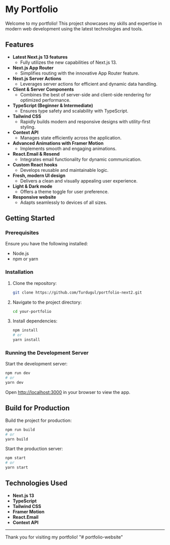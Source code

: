 # My Portfolio

Welcome to my portfolio! This project showcases my skills and expertise in modern web development using the latest technologies and tools.

## Features

- **Latest Next.js 13 features**
  - Fully utilizes the new capabilities of Next.js 13.
- **Next.js App Router**
  - Simplifies routing with the innovative App Router feature.
- **Next.js Server Actions**
  - Leverages server actions for efficient and dynamic data handling.
- **Client & Server Components**
  - Combines the best of server-side and client-side rendering for optimized performance.
- **TypeScript (Beginner & Intermediate)**
  - Ensures type safety and scalability with TypeScript.
- **Tailwind CSS**
  - Rapidly builds modern and responsive designs with utility-first styling.
- **Context API**
  - Manages state efficiently across the application.
- **Advanced Animations with Framer Motion**
  - Implements smooth and engaging animations.
- **React.Email & Resend**
  - Integrates email functionality for dynamic communication.
- **Custom React hooks**
  - Develops reusable and maintainable logic.
- **Fresh, modern UI design**
  - Delivers a clean and visually appealing user experience.
- **Light & Dark mode**
  - Offers a theme toggle for user preference.
- **Responsive website**
  - Adapts seamlessly to devices of all sizes.

## Getting Started

### Prerequisites

Ensure you have the following installed:

- Node.js
- npm or yarn

### Installation

1. Clone the repository:

   ```bash
   git clone https://github.com/Turdugul/portfolio-next2.git
   ```

2. Navigate to the project directory:

   ```bash
   cd your-portfolio
   ```

3. Install dependencies:

   ```bash
   npm install
   # or
   yarn install
   ```

### Running the Development Server

Start the development server:

```bash
npm run dev
# or
yarn dev
```

Open [http://localhost:3000](http://localhost:3000) in your browser to view the app.

## Build for Production

Build the project for production:

```bash
npm run build
# or
yarn build
```

Start the production server:

```bash
npm start
# or
yarn start
```

## Technologies Used

- **Next.js 13**
- **TypeScript**
- **Tailwind CSS**
- **Framer Motion**
- **React.Email**
- **Context API**


---

Thank you for visiting my portfolio!
"# portfolio-website" 
